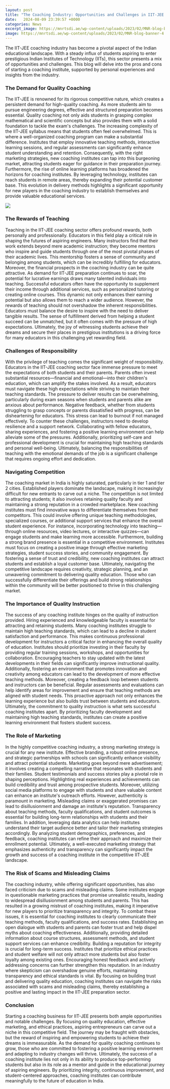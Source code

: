 ```yaml
---
layout: post
title: "The Coaching Industry: Opportunities and Challenges in IIT-JEE Preparation"
date:   2024-08-09 23:39:57 +0000
categories: News
excerpt_image: https://mnrtsdi.ae/wp-content/uploads/2023/02/MNR-blog-banner-4.png
image: https://mnrtsdi.ae/wp-content/uploads/2023/02/MNR-blog-banner-4.png
---
```


The IIT-JEE coaching industry has become a pivotal aspect of the Indian educational landscape. With a steady influx of students aspiring to enter prestigious Indian Institutes of Technology (IITs), this sector presents a mix of opportunities and challenges. This blog will delve into the pros and cons of starting a coaching institute, supported by personal experiences and insights from the industry.
### The Demand for Quality Coaching
The IIT-JEE is renowned for its rigorous competitive nature, which creates a persistent demand for high-quality coaching. As more students aim to pursue engineering degrees, effective and structured preparation becomes essential. Quality coaching not only aids students in grasping complex mathematical and scientific concepts but also provides them with a solid foundation to tackle the exam's challenges.
The increasing complexity of the IIT-JEE syllabus means that students often feel overwhelmed. This is where a well-organized coaching program can make a substantial difference. Institutes that employ innovative teaching methods, interactive learning sessions, and regular assessments can significantly enhance student understanding and retention. Consequently, with the right marketing strategies, new coaching institutes can tap into this burgeoning market, attracting students eager for guidance in their preparation journey.
Furthermore, the rise of online learning platforms has broadened the horizons for coaching institutes. By leveraging technology, institutes can reach students in remote areas, thereby expanding their potential customer base. This evolution in delivery methods highlights a significant opportunity for new players in the coaching industry to establish themselves and provide valuable educational services.

![](https://mnrtsdi.ae/wp-content/uploads/2023/02/MNR-blog-banner-4.png)
### The Rewards of Teaching
Teaching in the IIT-JEE coaching sector offers profound rewards, both personally and professionally. Educators in this field play a critical role in shaping the futures of aspiring engineers. Many instructors find that their work extends beyond mere academic instruction; they become mentors who inspire and guide students through one of the most pivotal phases of their academic lives. This mentorship fosters a sense of community and belonging among students, which can be incredibly fulfilling for educators.
Moreover, the financial prospects in the coaching industry can be quite attractive. As demand for IIT-JEE preparation continues to soar, the potential for lucrative earnings draws many talented individuals into teaching. Successful educators often have the opportunity to supplement their income through additional services, such as personalized tutoring or creating online courses. This dynamic not only enhances their earning potential but also allows them to reach a wider audience.
However, the rewards of teaching should not overshadow the inherent responsibilities. Educators must balance the desire to inspire with the need to deliver tangible results. The sense of fulfillment derived from helping a student succeed can be unmatched, but it often comes with the pressure of high expectations. Ultimately, the joy of witnessing students achieve their dreams and secure their places in prestigious institutions is a driving force for many educators in this challenging yet rewarding field.
### Challenges of Responsibility
With the privilege of teaching comes the significant weight of responsibility. Educators in the IIT-JEE coaching sector face immense pressure to meet the expectations of both students and their parents. Parents often invest substantial resources—financial and emotional—into their children's education, which can amplify the stakes involved. As a result, educators must navigate these high expectations while striving to maintain their teaching standards.
The pressure to deliver results can be overwhelming, particularly during exam seasons when students and parents alike are anxious about performance. Negative feedback, whether from students struggling to grasp concepts or parents dissatisfied with progress, can be disheartening for educators. This stress can lead to burnout if not managed effectively.
To counter these challenges, instructors need to develop resilience and a support network. Collaborating with fellow educators, sharing experiences, and fostering a positive learning environment can help alleviate some of the pressures. Additionally, prioritizing self-care and professional development is crucial for maintaining high teaching standards and personal well-being. Ultimately, balancing the responsibilities of teaching with the emotional demands of the job is a significant challenge that requires ongoing effort and dedication.
### Navigating Competition
The coaching market in India is highly saturated, particularly in tier 1 and tier 2 cities. Established players dominate the landscape, making it increasingly difficult for new entrants to carve out a niche. The competition is not limited to attracting students; it also involves retaining quality faculty and maintaining a strong reputation in a crowded marketplace.
New coaching institutes must find innovative ways to differentiate themselves from their competitors. This could involve offering unique teaching methodologies, specialized courses, or additional support services that enhance the overall student experience. For instance, incorporating technology into teaching—through online resources, video lectures, or interactive quizzes—can engage students and make learning more accessible.
Furthermore, building a strong brand presence is essential in a competitive environment. Institutes must focus on creating a positive image through effective marketing strategies, student success stories, and community engagement. By fostering a sense of trust and credibility, new coaching institutes can attract students and establish a loyal customer base.
Ultimately, navigating the competitive landscape requires creativity, strategic planning, and an unwavering commitment to delivering quality education. Those who can successfully differentiate their offerings and build strong relationships within the community will be better positioned to thrive in this challenging market.
### The Importance of Quality Instruction
The success of any coaching institute hinges on the quality of instruction provided. Hiring experienced and knowledgeable faculty is essential for attracting and retaining students. Many coaching institutes struggle to maintain high teaching standards, which can lead to a decline in student satisfaction and performance. This makes continuous professional development for instructors a critical factor in enhancing the overall quality of education.
Institutes should prioritize investing in their faculty by providing regular training sessions, workshops, and opportunities for collaboration. Encouraging teachers to stay updated with the latest developments in their fields can significantly improve instructional quality. Additionally, fostering an environment that promotes innovation and creativity among educators can lead to the development of more effective teaching methods.
Moreover, creating a feedback loop between students and instructors can be beneficial. Regular assessments and evaluations can help identify areas for improvement and ensure that teaching methods are aligned with student needs. This proactive approach not only enhances the learning experience but also builds trust between students and educators.
Ultimately, the commitment to quality instruction is what sets successful coaching institutes apart. By prioritizing faculty development and maintaining high teaching standards, institutes can create a positive learning environment that fosters student success.
### The Role of Marketing
In the highly competitive coaching industry, a strong marketing strategy is crucial for any new institute. Effective branding, a robust online presence, and strategic partnerships with schools can significantly enhance visibility and attract potential students. Marketing goes beyond mere advertisement; it involves creating a compelling narrative that resonates with students and their families.
Student testimonials and success stories play a pivotal role in shaping perceptions. Highlighting real experiences and achievements can build credibility and trust among prospective students. Moreover, utilizing social media platforms to engage with students and share valuable content can enhance an institute's outreach efforts.
However, authenticity is paramount in marketing. Misleading claims or exaggerated promises can lead to disillusionment and damage an institute's reputation. Transparency about teaching methods, faculty qualifications, and student outcomes is essential for building long-term relationships with students and their families.
In addition, leveraging data analytics can help institutes understand their target audience better and tailor their marketing strategies accordingly. By analyzing student demographics, preferences, and feedback, coaching institutes can refine their approach and maximize their enrollment potential.
Ultimately, a well-executed marketing strategy that emphasizes authenticity and transparency can significantly impact the growth and success of a coaching institute in the competitive IIT-JEE landscape.
### The Risk of Scams and Misleading Claims
The coaching industry, while offering significant opportunities, has also faced criticism due to scams and misleading claims. Some institutes engage in questionable marketing practices that promise unrealistic results, leading to widespread disillusionment among students and parents. This has resulted in a growing mistrust of coaching institutes, making it imperative for new players to prioritize transparency and integrity.
To combat these issues, it is essential for coaching institutes to clearly communicate their teaching methods, faculty qualifications, and success rates. Establishing an open dialogue with students and parents can foster trust and help dispel myths about coaching effectiveness. Additionally, providing detailed information about course structures, assessment methods, and student support services can enhance credibility.
Building a reputation for integrity is crucial for long-term success. Institutes that prioritize ethical practices and student welfare will not only attract more students but also foster loyalty among existing ones. Encouraging honest feedback and actively addressing concerns can further strengthen this reputation.
In an industry where skepticism can overshadow genuine efforts, maintaining transparency and ethical standards is vital. By focusing on building trust and delivering quality education, coaching institutes can navigate the risks associated with scams and misleading claims, thereby establishing a positive and lasting impact in the IIT-JEE preparation sector.
### Conclusion
Starting a coaching business for IIT-JEE presents both ample opportunities and notable challenges. By focusing on quality education, effective marketing, and ethical practices, aspiring entrepreneurs can carve out a niche in this competitive field. The journey may be fraught with obstacles, but the reward of inspiring and empowering students to achieve their dreams is immeasurable.
As the demand for quality coaching continues to grow, those who are committed to fostering a positive learning environment and adapting to industry changes will thrive. Ultimately, the success of a coaching institute lies not only in its ability to produce top-performing students but also in its role as a mentor and guide in the educational journey of aspiring engineers. By prioritizing integrity, continuous improvement, and student-centered approaches, coaching institutes can contribute meaningfully to the future of education in India.